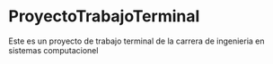 # ProyectoTrabajoTerminal
Este es un proyecto de trabajo terminal de la carrera de ingenieria en sistemas computacionel
